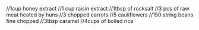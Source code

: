 //1cup honey extract
//1 cup raisin extract
//1tbsp of rocksalt
//3 pcs of raw meat heated by huns
//3 chopped carrots
//5 cauliflowers
//150 string beans fine chopped
//3tbsp caramel
//4cups of boiled rice